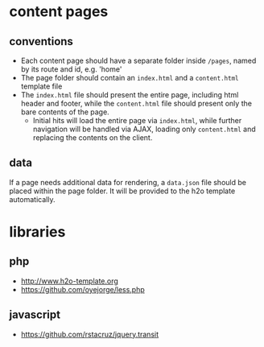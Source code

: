 # content pages

## conventions

- Each content page should have a separate folder inside `/pages`, named by its route and id, e.g. 'home'
- The page folder should contain an `index.html` and a `content.html` template file
- The `index.html` file should present the entire page, including html header and footer, while the `content.html` file should present only the bare contents of the page.
	- Initial hits will load the entire page via `index.html`, while further navigation will be handled via AJAX, loading only `content.html` and replacing the contents on the client.

## data

If a page needs additional data for rendering, a `data.json` file should be placed within the page folder. It will be provided to the h2o template automatically.

# libraries

## php

- http://www.h2o-template.org
- https://github.com/oyejorge/less.php

## javascript

- https://github.com/rstacruz/jquery.transit
